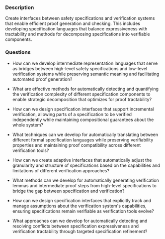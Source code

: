 ### Description

Create interfaces between safety specifications and verification systems that enable efficient proof generation and checking. This includes developing specification languages that balance expressiveness with tractability and methods for decomposing specifications into verifiable components.

### Questions

- How can we develop intermediate representation languages that serve as bridges between high-level safety specifications and low-level verification systems while preserving semantic meaning and facilitating automated proof generation?

- What are effective methods for automatically detecting and quantifying the verification complexity of different specification components to enable strategic decomposition that optimizes for proof tractability?

- How can we design specification interfaces that support incremental verification, allowing parts of a specification to be verified independently while maintaining compositional guarantees about the whole system?

- What techniques can we develop for automatically translating between different formal specification languages while preserving verifiability properties and maintaining proof compatibility across different verification tools?

- How can we create adaptive interfaces that automatically adjust the granularity and structure of specifications based on the capabilities and limitations of different verification approaches?

- What methods can we develop for automatically generating verification lemmas and intermediate proof steps from high-level specifications to bridge the gap between specification and verification?

- How can we design specification interfaces that explicitly track and manage assumptions about the verification system's capabilities, ensuring specifications remain verifiable as verification tools evolve?

- What approaches can we develop for automatically detecting and resolving conflicts between specification expressiveness and verification tractability through targeted specification refinement?
